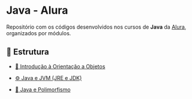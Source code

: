 # Java - Alura

Repositório com os códigos desenvolvidos nos cursos de **Java** da [Alura](https://www.alura.com.br/), organizados por módulos.

## 📂 Estrutura

- [📘 Introdução à Orientação a Objetos](https://github.com/nicolascaseiro/Java-Alura/tree/main/Introdu%C3%A7%C3%A3o-Orienta%C3%A7%C3%A3o-Objetos)

- [⚙️ Java e JVM (JRE e JDK)](https://github.com/nicolascaseiro/Java-Alura/tree/main/Java-Jre)

- [🔁 Java e Polimorfismo](https://github.com/nicolascaseiro/Java-Alura/tree/main/Java-Polimorfismo)
